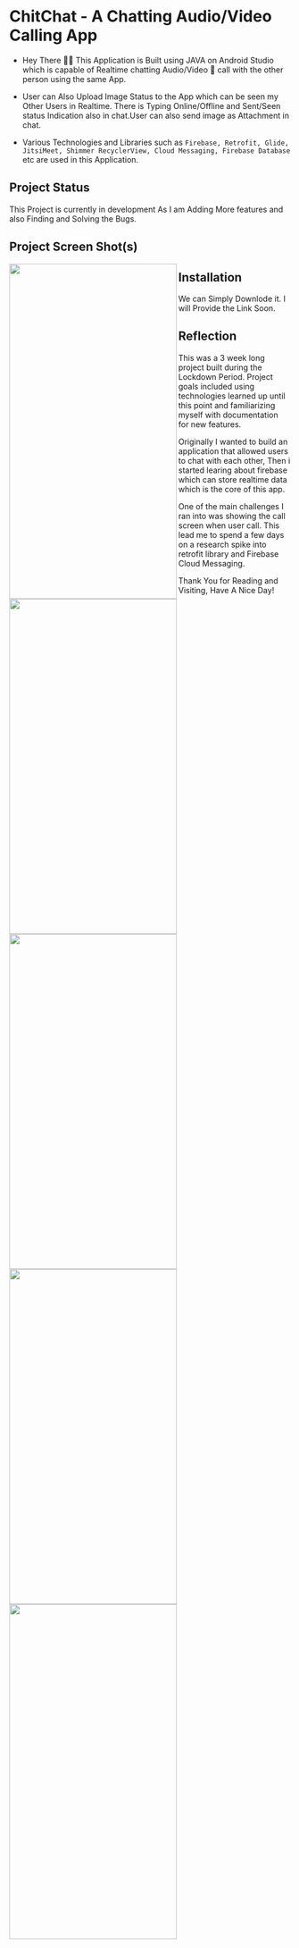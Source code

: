 # **ChitChat - A Chatting Audio/Video Calling App**

- Hey There 🙋‍♂️ This Application is Built using JAVA on Android Studio which is capable of Realtime chatting Audio/Video 📱 call with the other person using the same App. 

- User can Also Upload Image Status to the App which can be seen my Other Users in Realtime. There is Typing Online/Offline and Sent/Seen status Indication also in chat.User can also send image as Attachment in chat.

- Various Technologies and Libraries such as `Firebase, Retrofit, Glide, JitsiMeet, Shimmer RecyclerView, Cloud Messaging, Firebase Database` etc are used in this Application.

## **Project Status**
This Project is currently in development As I am Adding More features and also Finding and Solving the Bugs.

## **Project Screen Shot(s)**
<img align="left" width="300" height="600" src="https://i.postimg.cc/j2RpPmfZ/Screenshot-20210629-203555.png">
<img align="left" width="300" height="600" src="https://i.postimg.cc/4dggJBJb/Screenshot-20210630-182319.png">
<img align="left" width="300" height="600" src="https://i.postimg.cc/x8pqZWK1/Screenshot-20210630-181144.png">
<img align="left" width="300" height="600" src="https://i.postimg.cc/xTsdTDNf/Screenshot-20210630-175447.png">
<img align="left" width="300" height="600" src="https://i.postimg.cc/hP89CGYC/Screenshot-20210630-175741.png">







## **Installation** 

We can Simply Downlode it. I will Provide the Link Soon.

## **Reflection**

This was a 3 week long project built during the Lockdown Period. Project goals included using technologies learned up until this point and familiarizing myself with documentation for new features.  

Originally I wanted to build an application that allowed users to chat with each other, Then i started learing about firebase which can store realtime data which is the core of this app. 

One of the main challenges I ran into was showing the call screen when user call. This lead me to spend a few days on a research spike into retrofit library and Firebase Cloud Messaging.

Thank You for Reading and Visiting, Have A Nice Day!
